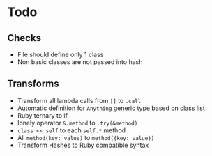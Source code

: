 # Todo

## Checks
- File should define only 1 class
- Non basic classes are not passed into hash

## Transforms
- Transform all lambda calls from `[]` to `.call`
- Automatic definition for `Anything` generic type based on class list
- Ruby ternary to if
- lonely operator `&.method` to `.try(&method)`
- `class << self` to each `self.*` method
- All `method(key: value)` to `method({key: value})`
- Transform Hashes to Ruby compatible syntax
